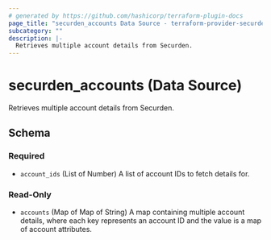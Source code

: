 ```yaml
---
# generated by https://github.com/hashicorp/terraform-plugin-docs
page_title: "securden_accounts Data Source - terraform-provider-securden"
subcategory: ""
description: |-
  Retrieves multiple account details from Securden.
---
```


# securden_accounts (Data Source)

Retrieves multiple account details from Securden.



<!-- schema generated by tfplugindocs -->
## Schema

### Required

- `account_ids` (List of Number) A list of account IDs to fetch details for.

### Read-Only

- `accounts` (Map of Map of String) A map containing multiple account details, where each key represents an account ID and the value is a map of account attributes.

